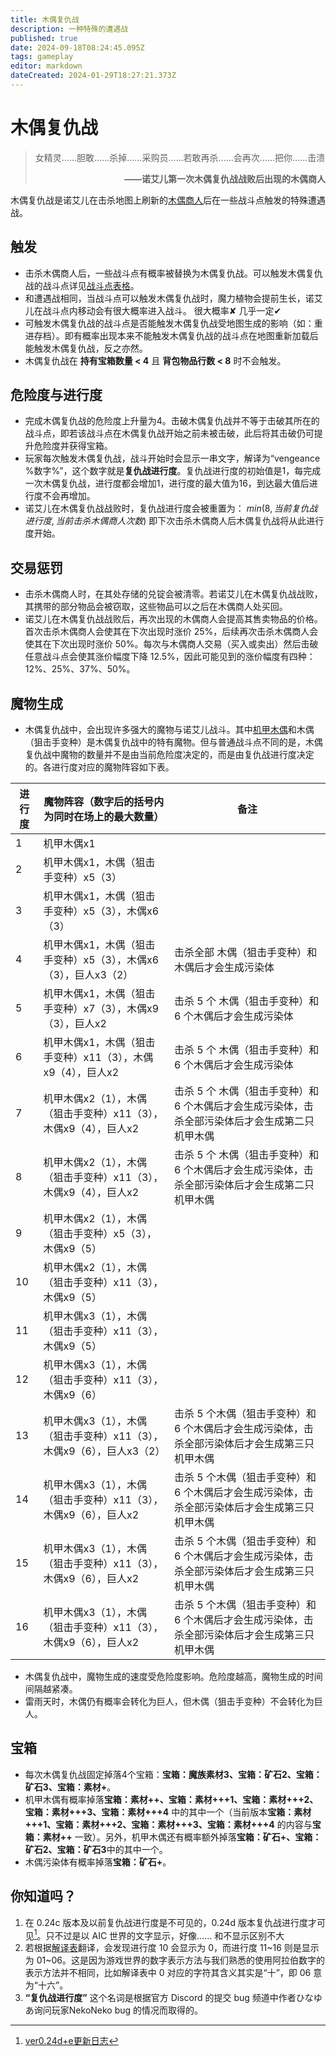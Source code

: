 ```yaml
---
title: 木偶复仇战
description: 一种特殊的遭遇战
published: true
date: 2024-09-18T08:24:45.095Z
tags: gameplay
editor: markdown
dateCreated: 2024-01-29T18:27:21.373Z
---
```


# 木偶复仇战
> 女精灵……胆敢……杀掉……采购员……若敢再杀……会再次……把你……击溃
**<p style="text-align: right;">——诺艾儿第一次木偶复仇战战败后出现的木偶商人</p>**

木偶复仇战是诺艾儿在击杀地图上刷新的[木偶商人](/zh/enemy/puppet-npc)后在一些战斗点触发的特殊遭遇战。

## 触发
- 击杀木偶商人后，一些战斗点有概率被替换为木偶复仇战。可以触发木偶复仇战的战斗点详见[战斗点表格](/zh/battle-locations#%E6%88%98%E6%96%97%E7%82%B9%E8%A1%A8%E6%A0%BC)。
- 和遭遇战相同，当战斗点可以触发木偶复仇战时，魔力植物会提前生长，诺艾儿在战斗点内移动会有很大概率进入战斗。 <span class=spoiler>很大概率✘ 几乎一定✔</span>
- 可触发木偶复仇战的战斗点是否能触发木偶复仇战受地图生成的影响（如：重进存档）。即有概率出现本来不能触发木偶复仇战的战斗点在地图重新加载后能触发木偶复仇战，反之亦然。
- 木偶复仇战在 **持有宝箱数量 < 4** 且 **背包物品行数 < 8** 时不会触发。

## 危险度与进行度
- 完成木偶复仇战的危险度上升量为4。击破木偶复仇战并不等于击破其所在的战斗点，即若该战斗点在木偶复仇战开始之前未被击破，此后将其击破仍可提升危险度并获得宝箱。
- 玩家每次触发木偶复仇战，战斗开始时会显示一串文字，解译为“vengeance %数字%”，这个数字就是**复仇战进行度**。复仇战进行度的初始值是1，每完成一次木偶复仇战，进行度都会增加1，进行度的最大值为16，到达最大值后进行度不会再增加。
- 诺艾儿在木偶复仇战战败时，复仇战进行度会被重置为：
  $min(8, 当前复仇战进行度, 当前击杀木偶商人次数)$
  即下次击杀木偶商人后木偶复仇战将从此进行度开始。

## 交易惩罚
- 击杀木偶商人时，在其处存储的兑锭会被清零。若诺艾儿在木偶复仇战战败，其携带的部分物品会被窃取，这些物品可以之后在木偶商人处买回。
- 诺艾儿在木偶复仇战战败后，再次出现的木偶商人会提高其售卖物品的价格。首次击杀木偶商人会使其在下次出现时涨价 25%，后续再次击杀木偶商人会使其在下次出现时涨价 50%。每次与木偶商人交易（买入或卖出）然后击破任意战斗点会使其涨价幅度下降 12.5%，因此可能见到的涨价幅度有四种：12%、25%、37%、50%。

## 魔物生成
- 木偶复仇战中，会出现许多强大的魔物与诺艾儿战斗。其中[机甲木偶](/zh/enemy/armoured-wooden-puppet)和木偶（狙击手变种）是木偶复仇战中的特有魔物。但与普通战斗点不同的是，木偶复仇战中魔物的数量并不是由当前危险度决定的，而是由复仇战进行度决定的。各进行度对应的魔物阵容如下表。

| 进行度 | 魔物阵容（数字后的括号内为同时在场上的最大数量） | 备注 |
| --- | --- | --- |
| 1 | 机甲木偶x1 | |
| 2 | 机甲木偶x1，木偶（狙击手变种）x5（3） | |
| 3 | 机甲木偶x1，木偶（狙击手变种）x5（3），木偶x6（3） | |
| 4 | 机甲木偶x1，木偶（狙击手变种）x5（3），木偶x6（3），巨人x3（2） | 击杀全部 木偶（狙击手变种）和木偶后才会生成污染体 |
| 5 | 机甲木偶x1，木偶（狙击手变种）x7（3），木偶x9（3），巨人x2 | 击杀 5 个 木偶（狙击手变种）和 6 个木偶后才会生成污染体 |
| 6 | 机甲木偶x1，木偶（狙击手变种）x11（3），木偶x9（4），巨人x2 | 击杀 5 个 木偶（狙击手变种）和 6 个木偶后才会生成污染体 |
| 7 | 机甲木偶x2（1），木偶（狙击手变种）x11（3），木偶x9（4），巨人x2 | 击杀 5 个 木偶（狙击手变种）和 6 个木偶后才会生成污染体，击杀全部污染体后才会生成第二只机甲木偶 |
| 8 | 机甲木偶x2（1），木偶（狙击手变种）x11（3），木偶x9（4），巨人x2 | 击杀 5 个 木偶（狙击手变种）和 6 个木偶后才会生成污染体，击杀全部污染体后才会生成第二只机甲木偶 |
| 9 | 机甲木偶x2（1），木偶（狙击手变种）x5（3），木偶x9（5） | |
| 10 | 机甲木偶x2（1），木偶（狙击手变种）x11（3），木偶x9（5） | |
| 11 | 机甲木偶x3（1），木偶（狙击手变种）x11（3），木偶x9（5） | |
| 12 | 机甲木偶x3（1），木偶（狙击手变种）x11（3）， 木偶x9（6） | |
| 13 | 机甲木偶x3（1），木偶（狙击手变种）x11（3）， 木偶x9（6），巨人x3（2） | 击杀 5 个木偶（狙击手变种）和 6 个木偶后才会生成污染体，击杀全部污染体后才会生成第三只机甲木偶 |
| 14 | 机甲木偶x3（1），木偶（狙击手变种）x11（3）， 木偶x9（6），巨人x2| 击杀 5 个木偶（狙击手变种）和 6 个木偶后才会生成污染体，击杀全部污染体后才会生成第三只机甲木偶 |
| 15 | 机甲木偶x3（1），木偶（狙击手变种）x11（3）， 木偶x9（6），巨人x2| 击杀 5 个木偶（狙击手变种）和 6 个木偶后才会生成污染体，击杀全部污染体后才会生成第三只机甲木偶 |
| 16 | 机甲木偶x3（1），木偶（狙击手变种）x11（3）， 木偶x9（6），巨人x2| 击杀 5 个木偶（狙击手变种）和 6 个木偶后才会生成污染体，击杀全部污染体后才会生成第三只机甲木偶 |

- 木偶复仇战中，魔物生成的速度受危险度影响。危险度越高，魔物生成的时间间隔越紧凑。
- 雷雨天时，木偶仍有概率会转化为巨人，但木偶（狙击手变种）不会转化为巨人。

## 宝箱
- 每次木偶复仇战固定掉落4个宝箱：**宝箱：魔族素材3、宝箱：矿石2、宝箱：矿石3、宝箱：素材+**。
- 机甲木偶有概率掉落**宝箱：素材++、宝箱：素材+++1、宝箱：素材+++2、宝箱：素材+++3、宝箱：素材+++4** 中的其中一个（当前版本**宝箱：素材+++1、宝箱：素材+++2、宝箱：素材+++3、宝箱：素材+++4** 的内容与**宝箱：素材++** 一致）。另外，机甲木偶还有概率额外掉落**宝箱：矿石+、宝箱：矿石2、宝箱：矿石3**中的其中一个。
- 木偶污染体有概率掉落**宝箱：矿石+**。

## 你知道吗？
1. 在 0.24c 版本及以前复仇战进行度是不可见的，0.24d 版本复仇战进行度才可见[^1]。<span class=spoiler>只不过是以 AIC 世界的文字显示，好像…… 和不显示区别不大</span>
1. 若根据[解译表](/zh/easter-eggs)翻译，会发现进行度 10 会显示为 0，而进行度 11~16 则是显示为 01~06。这是因为游戏世界的数字表示方法与我们熟悉的使用阿拉伯数字的表示方法并不相同，比如解译表中 0 对应的字符其含义其实是“十”，即 06 意为“十六”。
1. **“复仇战进行度”** 这个名词是根据官方 Discord 的提交 bug 频道中作者ひなゆあ询问玩家NekoNeko bug 的情况而取得的。


[^1]:[ver0.24d+e更新日志](https://www.bilibili.com/read/cv26944154)